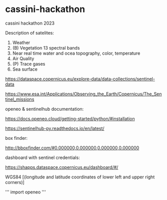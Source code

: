 # cassini-hackathon
cassini hackathon 2023

Description of satelites:
1. Weather
2. (B) Vegetation 13 spectral bands
3. Near real time water and ocea topography, color, temperature
4. Air Quality
5. (P) Trace gases
6. Sea surface
   
https://dataspace.copernicus.eu/explore-data/data-collections/sentinel-data

https://www.esa.int/Applications/Observing_the_Earth/Copernicus/The_Sentinel_missions

openeo & sentinelhub documentation:

https://docs.openeo.cloud/getting-started/python/#installation

https://sentinelhub-py.readthedocs.io/en/latest/

box finder:

http://bboxfinder.com/#0.000000,0.000000,0.000000,0.000000

dashboard with sentinel credentials:

https://shapps.dataspace.copernicus.eu/dashboard/#/

WGS84
[(longitude and latitude coordinates of lower left and upper right corners)]

'''
import openeo
'''
